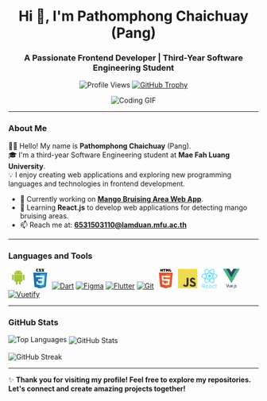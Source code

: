 <h1 align="center">Hi 👋, I'm Pathomphong Chaichuay (Pang)</h1>
<h3 align="center">A Passionate Frontend Developer | Third-Year Software Engineering Student</h3>

<p align="center">
  <img src="https://komarev.com/ghpvc/?username=6531503110&label=Profile%20views&color=0e75b6&style=flat" alt="Profile Views" />
  <a href="https://github.com/ryo-ma/github-profile-trophy">
    <img src="https://github-profile-trophy.vercel.app/?username=6531503110&margin-w=15&margin-h=15&theme=dracula" alt="GitHub Trophy" />
  </a>
</p>

<div align="center">
  <img src="https://media.giphy.com/media/qgQUggAC3Pfv687qPC/giphy.gif" alt="Coding GIF" width="500" />
</div>

---

### About Me  
👨‍💻 Hello! My name is **Pathomphong Chaichuay** (Pang).  
🎓 I'm a third-year Software Engineering student at **Mae Fah Luang University**.  
💡 I enjoy creating web applications and exploring new programming languages and technologies in frontend development.  

- 🔭 Currently working on [**Mango Bruising Area Web App**](https://github.com/6531503110/mango-bruising-area-web-app).  
- 🌱 Learning **React.js** to develop web applications for detecting mango bruising areas.  
- 📫 Reach me at: **6531503110@lamduan.mfu.ac.th**  

---

### Languages and Tools  
<p>
  <a href="https://developer.android.com" target="_blank"><img src="https://raw.githubusercontent.com/devicons/devicon/master/icons/android/android-original-wordmark.svg" alt="Android" width="40" height="40"/></a>
  <a href="https://www.w3schools.com/css/" target="_blank"><img src="https://raw.githubusercontent.com/devicons/devicon/master/icons/css3/css3-original-wordmark.svg" alt="CSS3" width="40" height="40"/></a>
  <a href="https://dart.dev" target="_blank"><img src="https://www.vectorlogo.zone/logos/dartlang/dartlang-icon.svg" alt="Dart" width="40" height="40"/></a>
  <a href="https://www.figma.com/" target="_blank"><img src="https://www.vectorlogo.zone/logos/figma/figma-icon.svg" alt="Figma" width="40" height="40"/></a>
  <a href="https://flutter.dev" target="_blank"><img src="https://www.vectorlogo.zone/logos/flutterio/flutterio-icon.svg" alt="Flutter" width="40" height="40"/></a>
  <a href="https://git-scm.com/" target="_blank"><img src="https://www.vectorlogo.zone/logos/git-scm/git-scm-icon.svg" alt="Git" width="40" height="40"/></a>
  <a href="https://www.w3.org/html/" target="_blank"><img src="https://raw.githubusercontent.com/devicons/devicon/master/icons/html5/html5-original-wordmark.svg" alt="HTML5" width="40" height="40"/></a>
  <a href="https://developer.mozilla.org/en-US/docs/Web/JavaScript" target="_blank"><img src="https://raw.githubusercontent.com/devicons/devicon/master/icons/javascript/javascript-original.svg" alt="JavaScript" width="40" height="40"/></a>
  <a href="https://reactjs.org/" target="_blank"><img src="https://raw.githubusercontent.com/devicons/devicon/master/icons/react/react-original-wordmark.svg" alt="React" width="40" height="40"/></a>
  <a href="https://vuejs.org/" target="_blank"><img src="https://raw.githubusercontent.com/devicons/devicon/master/icons/vuejs/vuejs-original-wordmark.svg" alt="Vue.js" width="40" height="40"/></a>
  <a href="https://vuetifyjs.com/en/" target="_blank"><img src="https://bestofjs.org/logos/vuetify.svg" alt="Vuetify" width="40" height="40"/></a>
</p>

---

### GitHub Stats  
<p>
  <img align="left" src="https://github-readme-stats.vercel.app/api/top-langs?username=6531503110&show_icons=true&locale=en&layout=compact" alt="Top Languages" />
</p>
<p>&nbsp;<img align="center" src="https://github-readme-stats.vercel.app/api?username=6531503110&show_icons=true&locale=en" alt="GitHub Stats" /></p>
<p><img align="center" src="https://github-readme-streak-stats.herokuapp.com/?user=6531503110&theme=dark" alt="GitHub Streak" /></p>

---

✨ **Thank you for visiting my profile! Feel free to explore my repositories. Let's connect and create amazing projects together!**
